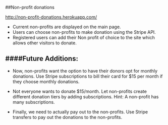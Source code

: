 ##Non-profit donations

http://non-profit-donations.herokuapp.com/

* Current non-profits are displayed on the main page.
* Users can choose non-profits to make donation using the Stripe API.
* Registered users can add their Non profit of choice to the site which allows other visitors to donate.


####Future Additions:
-----
* Now, non-profits want the option to have their donors opt for monthly donations. Use Stripe subscriptions to bill their card for $15 per month if they choose monthly donations.

* Not everyone wants to donate $15/month. Let non-profits create different donation tiers by adding subscriptions. Hint: A non-profit has many subscriptions.

* Finally, we need to actually pay out to the non-profits. Use Stripe transfers to pay out the donations to the non-profits.

